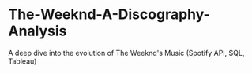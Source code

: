 # The-Weeknd-A-Discography-Analysis
A deep dive into the evolution of The Weeknd's Music (Spotify API, SQL, Tableau)
